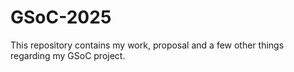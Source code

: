 # GSoC-2025

This repository contains my work, proposal and a few other things regarding my GSoC project.